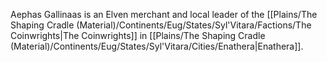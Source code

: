 Aephas Gallinaas is an Elven merchant and local leader of the [[Plains/The Shaping Cradle (Material)/Continents/Eug/States/Syl'Vitara/Factions/The Coinwrights|The Coinwrights]] in [[Plains/The Shaping Cradle (Material)/Continents/Eug/States/Syl'Vitara/Cities/Enathera|Enathera]]. 